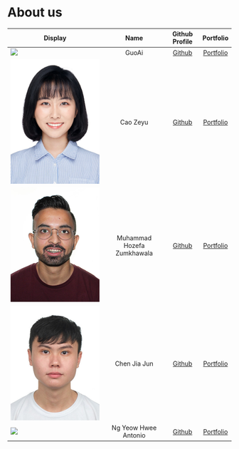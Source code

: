 # About us

Display | Name | Github Profile | Portfolio 
--------|:----:|:--------------:|:---------:
![](https://via.placeholder.com/100.png?text=Photo) | GuoAi | [Github](https://github.com/GuoAi) | [Portfolio](./team/template.md)
![CaoZeyuPhoto](./displayPictures/CaoZeyuPhoto.jpeg) | Cao Zeyu | [Github](https://github.com/Cao-Zeyu) | [Portfolio](team/cao-zeyu.md)
![MuhammadPhoto](./displayPictures/MuhammadPhoto.jpg) | Muhammad Hozefa Zumkhawala| [Github](https://github.com/MuhammadHoze) | [Portfolio](team/muhammadhoze.md)
![ChenJiaJunPhoto](./displayPictures/ChenJiaJunPhoto.jpg) | Chen Jia Jun | [Github](https://github.com/iamchenjiajun) | [Portfolio](./team/iamchenjiajun.md)
![](https://via.placeholder.com/100.png?text=Photo) | Ng Yeow Hwee Antonio | [Github](https://github.com/yh-ng) | [Portfolio](./team/template.md)
